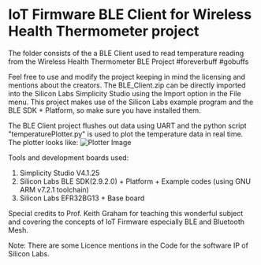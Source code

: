 # IoT Firmware BLE Client for Wireless Health Thermometer project
 
The folder consists of the a BLE Client used to read temperature reading from the Wireless Health Thermometer BLE Project 
#foreverbuff 
#gobuffs

Feel free to use and modify the project keeping in mind the licensing and mentions about the creators.
The BLE_Client.zip can be directly imported into the Silicon Labs Simplicity Studio using the Import option in the File menu.
This project makes use of the Silicon Labs example program and the BLE SDK + Platform, so make sure you have installed them.

The BLE Client project flushes out data using UART and the python script "temperaturePlotter.py" is used to plot the temperature data in real time.
The plotter looks like:
![Plotter Image](https://github.com/mansetagunj/ECEN-5823-IoT-Firmware/blob/master/Wireless%20Health%20Thermometer%20BLE%20Client/Plots_snap.png)

Tools and development boards used: 

1. Simplicity Studio V4.1.25
2. Silicon Labs BLE SDK(2.9.2.0) + Platform + Example codes (using GNU ARM v7.2.1 toolchain)
3. Silicon Labs EFR32BG13 + Base board

Special credits to Prof. Keith Graham for teaching this wonderful subject and covering the concepts of IoT Firmware especially BLE and Bluetooth Mesh.

Note: There are some Licence mentions in the Code for the software IP of Silicon Labs.




